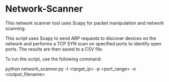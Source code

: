 # Network-Scanner
This network scanner tool uses Scapy for packet manipulation and network scanning.

This script uses Scapy to send ARP requests to discover devices on the network and performs a TCP SYN scan on specified ports to identify open ports. The results are then saved to a CSV file. 

To run the script, use the following command:

python network_scanner.py -t <target_ip> -p <port_range> -o <output_filename>
